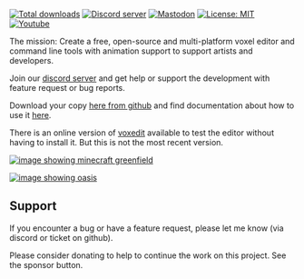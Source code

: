 [![Total downloads](https://img.shields.io/github/downloads/vengi-voxel/vengi/total?longCache=true&style=for-the-badge&label=Downloads&logoColor=fff&logo=GitHub)](https://github.com/vengi-voxel/vengi/releases/latest)
 [![Discord server](https://img.shields.io/discord/622817134682177555?label=Discord&logo=Discord&logoColor=fff&style=for-the-badge)](https://vengi-voxel.de/discord)
 [![Mastodon](https://img.shields.io/mastodon/follow/000355843?longCache=true&style=for-the-badge&label=Mastodon&logoColor=fff)](https://mastodon.social/@mgerhardy)
 [![License: MIT](https://img.shields.io/badge/License-MIT-yellow.svg?longCache=true&style=for-the-badge&label=License&logoColor=fff)](https://opensource.org/licenses/MIT)
 [![Youtube](https://img.shields.io/youtube/channel/views/UCbnJUW0d4tYvdmsJ-R6iUpA?longCache=true&style=for-the-badge&label=Youtube&logoColor=fff)](https://www.youtube.com/channel/UCbnJUW0d4tYvdmsJ-R6iUpA)

The mission: Create a free, open-source and multi-platform voxel editor and command line tools with animation support to support artists and developers.

Join our [discord server](https://vengi-voxel.de/discord) and get help or support the development with feature request or bug reports.

Download your copy [here from github](https://github.com/vengi-voxel/vengi/releases/latest) and find documentation about how to use it [here](https://vengi-voxel.github.io/vengi/).

There is an online version of [voxedit](https://vengi-voxel.github.io/vengi-voxedit-html5/) available to test the editor without having to install it. But this is not the most recent version.

[![image showing minecraft greenfield](https://raw.githubusercontent.com/wiki/vengi-voxel/vengi/images/greenfield-water.png)](https://www.greenfieldmc.net)

[![image showing oasis](https://raw.githubusercontent.com/wiki/vengi-voxel/vengi/images/oasis.png)](https://github.com/Phyronnaz/VoxelAssets/tree/master/Oasis)

## Support

If you encounter a bug or have a feature request, please let me know (via discord or ticket on github).

Please consider donating to help to continue the work on this project. See the sponsor button.
